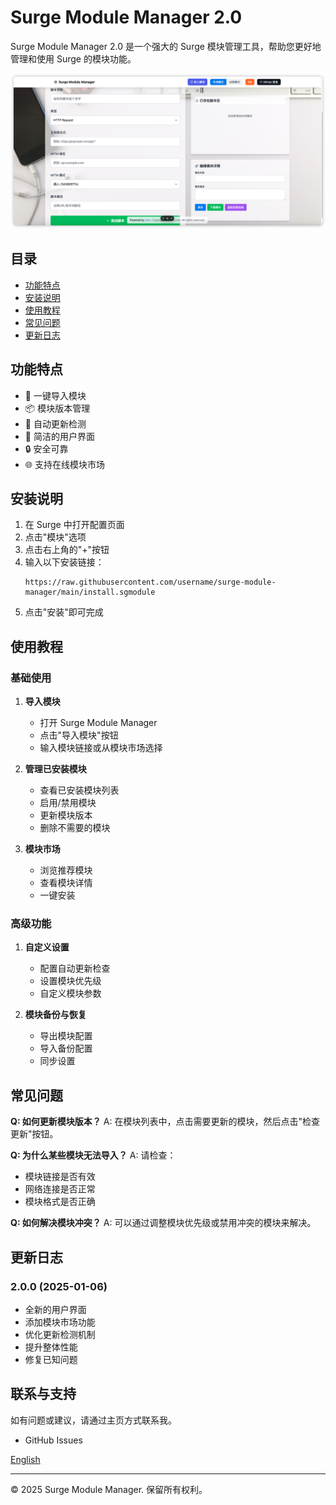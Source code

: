 # Surge Module Manager 2.0

Surge Module Manager 2.0 是一个强大的 Surge 模块管理工具，帮助您更好地管理和使用 Surge 的模块功能。

![Surge Module Manager 界面预览](shows_cn.png)

## 目录
- [功能特点](#功能特点)
- [安装说明](#安装说明)
- [使用教程](#使用教程)
- [常见问题](#常见问题)
- [更新日志](#更新日志)

## 功能特点

- 🚀 一键导入模块
- 📦 模块版本管理
- 🔄 自动更新检测
- 🎨 简洁的用户界面
- 🔒 安全可靠
- 🌐 支持在线模块市场

## 安装说明

1. 在 Surge 中打开配置页面
2. 点击"模块"选项
3. 点击右上角的"+"按钮
4. 输入以下安装链接：
   ```
   https://raw.githubusercontent.com/username/surge-module-manager/main/install.sgmodule
   ```
5. 点击"安装"即可完成

## 使用教程

### 基础使用

1. **导入模块**
   - 打开 Surge Module Manager
   - 点击"导入模块"按钮
   - 输入模块链接或从模块市场选择

2. **管理已安装模块**
   - 查看已安装模块列表
   - 启用/禁用模块
   - 更新模块版本
   - 删除不需要的模块

3. **模块市场**
   - 浏览推荐模块
   - 查看模块详情
   - 一键安装

### 高级功能

1. **自定义设置**
   - 配置自动更新检查
   - 设置模块优先级
   - 自定义模块参数

2. **模块备份与恢复**
   - 导出模块配置
   - 导入备份配置
   - 同步设置

## 常见问题

**Q: 如何更新模块版本？**
A: 在模块列表中，点击需要更新的模块，然后点击"检查更新"按钮。

**Q: 为什么某些模块无法导入？**
A: 请检查：
- 模块链接是否有效
- 网络连接是否正常
- 模块格式是否正确

**Q: 如何解决模块冲突？**
A: 可以通过调整模块优先级或禁用冲突的模块来解决。

## 更新日志

### 2.0.0 (2025-01-06)
- 全新的用户界面
- 添加模块市场功能
- 优化更新检测机制
- 提升整体性能
- 修复已知问题

## 联系与支持

如有问题或建议，请通过主页方式联系我。
- GitHub Issues

[English](readme.md)

---

© 2025 Surge Module Manager. 保留所有权利。

